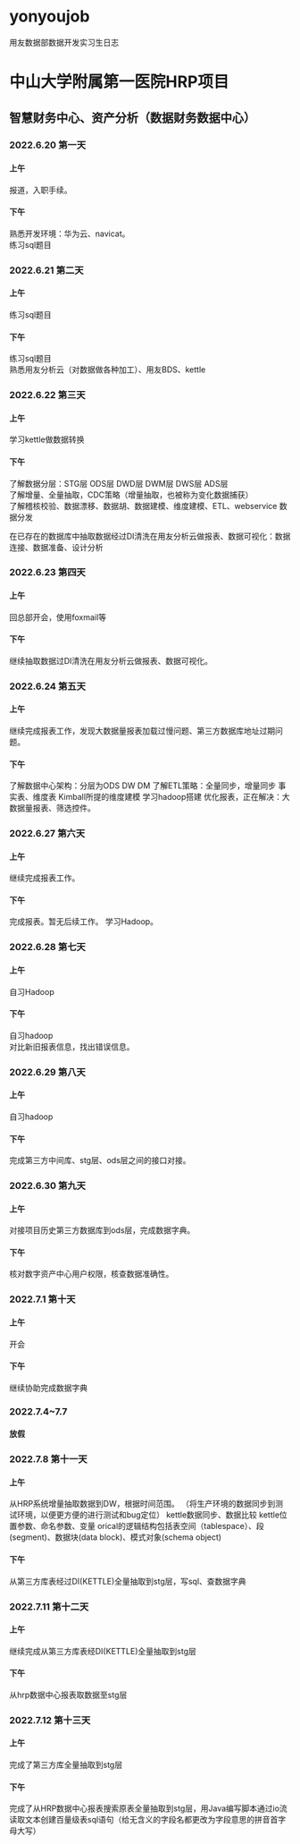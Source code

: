 # yonyoujob
用友数据部数据开发实习生日志

# 中山大学附属第一医院HRP项目
## 智慧财务中心、资产分析（数据财务数据中心）
### 2022.6.20 第一天
#### 上午
报道，入职手续。
#### 下午
熟悉开发环境：华为云、navicat。  
练习sql题目

### 2022.6.21 第二天
#### 上午
练习sql题目
#### 下午
练习sql题目  
熟悉用友分析云（对数据做各种加工）、用友BDS、kettle

### 2022.6.22 第三天
#### 上午
学习kettle做数据转换
#### 下午
了解数据分层：STG层  ODS层 DWD层 DWM层 DWS层 ADS层   
了解增量、全量抽取，CDC策略（增量抽取，也被称为变化数据捕获）  
了解稽核校验、数据漂移、数据胡、数据建模、维度建模、ETL、webservice 数据分发  
  
在已存在的数据库中抽取数据经过DI清洗在用友分析云做报表、数据可视化：数据连接、数据准备、设计分析

### 2022.6.23 第四天
#### 上午
回总部开会，使用foxmail等
#### 下午
继续抽取数据过DI清洗在用友分析云做报表、数据可视化。

### 2022.6.24 第五天
#### 上午
继续完成报表工作，发现大数据量报表加载过慢问题、第三方数据库地址过期问题。
#### 下午
了解数据中心架构：分层为ODS DW DM
了解ETL策略：全量同步，增量同步
    事实表、维度表
    Kimball所提的维度建模
学习hadoop搭建
优化报表，正在解决：大数据量报表、筛选控件。

### 2022.6.27 第六天
#### 上午
继续完成报表工作。
#### 下午
完成报表。暂无后续工作。
学习Hadoop。

### 2022.6.28 第七天
#### 上午
自习Hadoop
#### 下午
自习hadoop  
对比新旧报表信息，找出错误信息。

### 2022.6.29 第八天
#### 上午
自习hadoop
#### 下午
完成第三方中间库、stg层、ods层之间的接口对接。

### 2022.6.30 第九天
#### 上午
对接项目历史第三方数据库到ods层，完成数据字典。
#### 下午
核对数字资产中心用户权限，核查数据准确性。

### 2022.7.1 第十天
#### 上午
开会
#### 下午
继续协助完成数据字典

### 2022.7.4~7.7
#### 放假

### 2022.7.8 第十一天
#### 上午
从HRP系统增量抽取数据到DW，根据时间范围。
（将生产环境的数据同步到测试环境，以便更方便的进行测试和bug定位）
kettle数据同步、数据比较
kettle位置参数、命名参数、变量
orical的逻辑结构包括表空间（tablespace）、段(segment)、数据块(data block)、模式对象(schema object)
#### 下午
从第三方库表经过DI(KETTLE)全量抽取到stg层，写sql、查数据字典

### 2022.7.11 第十二天
#### 上午
继续完成从第三方库表经DI(KETTLE)全量抽取到stg层
#### 下午
从hrp数据中心报表取数据至stg层

### 2022.7.12 第十三天
#### 上午
完成了第三方库全量抽取到stg层
#### 下午
完成了从HRP数据中心报表搜索原表全量抽取到stg层，用Java编写脚本通过io流读取文本创建百量级表sql语句（给无含义的字段名都更改为字段意思的拼音首字母大写）

